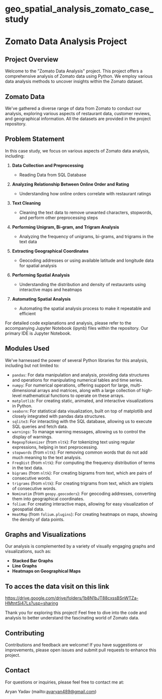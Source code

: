 # geo_spatial_analysis_zomato_case_study
# Zomato Data Analysis Project

## Project Overview
Welcome to the "Zomato Data Analysis" project. This project offers a comprehensive analysis of Zomato data using Python. We employ various data analysis methods to uncover insights within the Zomato dataset.

## Zomato Data
We've gathered a diverse range of data from Zomato to conduct our analysis, exploring various aspects of restaurant data, customer reviews, and geographical information. All the datasets are provided in the project repository.

## Problem Statement
In this case study, we focus on various aspects of Zomato data analysis, including:

1. **Data Collection and Preprocessing**
   - Reading Data from SQL Database

2. **Analyzing Relationship Between Online Order and Rating**
   - Understanding how online orders correlate with restaurant ratings

3. **Text Cleaning**
   - Cleaning the text data to remove unwanted characters, stopwords, and perform other preprocessing steps

4. **Performing Unigram, Bi-gram, and Trigram Analysis**
   - Analyzing the frequency of unigrams, bi-grams, and trigrams in the text data

5. **Extracting Geographical Coordinates**
   - Geocoding addresses or using available latitude and longitude data for spatial analysis

6. **Performing Spatial Analysis**
   - Understanding the distribution and density of restaurants using interactive maps and heatmaps

7. **Automating Spatial Analysis**
   - Automating the spatial analysis process to make it repeatable and efficient

For detailed code explanations and analysis, please refer to the accompanying Jupyter Notebook (ipynb) files within the repository. Our primary IDE is Jupyter Notebook.

## Modules Used
We've harnessed the power of several Python libraries for this analysis, including but not limited to:

- `pandas`: For data manipulation and analysis, providing data structures and operations for manipulating numerical tables and time series.
- `numpy`: For numerical operations, offering support for large, multi-dimensional arrays and matrices, along with a large collection of high-level mathematical functions to operate on these arrays.
- `matplotlib`: For creating static, animated, and interactive visualizations in Python.
- `seaborn`: For statistical data visualization, built on top of matplotlib and closely integrated with pandas data structures.
- `sqlite3`: For interacting with the SQL database, allowing us to execute SQL queries and fetch data.
- `warnings`: To manage warning messages, allowing us to control the display of warnings.
- `RegexpTokenizer` (from `nltk`): For tokenizing text using regular expressions, helping in text preprocessing.
- `stopwords` (from `nltk`): For removing common words that do not add much meaning to the text analysis.
- `FreqDist` (from `nltk`): For computing the frequency distribution of terms in the text data.
- `bigrams` (from `nltk`): For creating bigrams from text, which are pairs of consecutive words.
- `trigrams` (from `nltk`): For creating trigrams from text, which are triplets of consecutive words.
- `Nominatim` (from `geopy.geocoders`): For geocoding addresses, converting them into geographical coordinates.
- `folium`: For creating interactive maps, allowing for easy visualization of geospatial data.
- `HeatMap` (from `folium.plugins`): For creating heatmaps on maps, showing the density of data points.

## Graphs and Visualizations
Our analysis is complemented by a variety of visually engaging graphs and visualizations, such as:

- **Stacked Bar Graphs**
- **Line Graphs**
- **Heatmaps on Geographical Maps**

## To acces the data visit on this link
https://drive.google.com/drive/folders/1b8N1bJT88cxssBSnWTZa-HMtntSi47Ls?usp=sharing

Thank you for exploring this project! Feel free to dive into the code and analysis to better understand the fascinating world of Zomato data.

## Contributing
Contributions and feedback are welcome! If you have suggestions or improvements, please open issues and submit pull requests to enhance this project.

## Contact
For questions or inquiries, please feel free to contact me at:

Aryan Yadav (mailto:ayaryan489@gmail.com)



